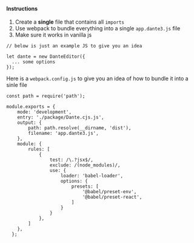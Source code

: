 #### Instructions

1. Create a **single** file that contains all `imports` 
2. Use webpack to bundle everything into a single `app.dante3.js` file
3. Make sure it works in vanilla js

```
// below is just an example JS to give you an idea

let dante = new DanteEditor({
  ... some options
});
```

Here is a `webpack.config.js` to give you an idea of how to bundle it into a sinle file

```
const path = require('path');

module.exports = {
    mode: 'development',
    entry: './package/Dante.cjs.js',
    output: {
        path: path.resolve(__dirname, 'dist'),
        filename: 'app.dante3.js',
    },
    module: {
        rules: [
            {
                test: /\.?jsx$/,
                exclude: /(node_modules)/,
                use: {
                    loader: 'babel-loader',
                    options: {
                        presets: [
                            '@babel/preset-env',
                            '@babel/preset-react',
                        ]
                    }
                }
            },
        ]
    },
  };
```
